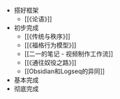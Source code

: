 - 搭好框架
	- [[《论语》]]
- 初步完成
	- [[《传统与秩序》]]
	- [[《福格行为模型》]]
	- [[二一的笔记 - 视频制作工作流]]
	- [[《通往奴役之路》]]
	- [[Obsidian和Logseq的异同]]
- 基本完成
- 彻底完成